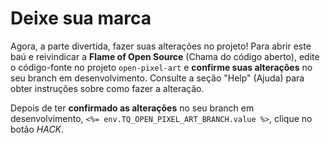 # Deixe sua marca

Agora, a parte divertida, fazer suas alterações no projeto! Para abrir este baú e reivindicar a __Flame of Open Source__ (Chama do código aberto), edite o código-fonte no projeto `open-pixel-art` e __confirme suas alterações__ no seu branch em desenvolvimento. Consulte a seção "Help" (Ajuda) para obter instruções sobre como fazer a alteração.

Depois de ter __confirmado as alterações__ no seu branch em desenvolvimento, `<%= env.TQ_OPEN_PIXEL_ART_BRANCH.value %>`, clique no botão *HACK*.